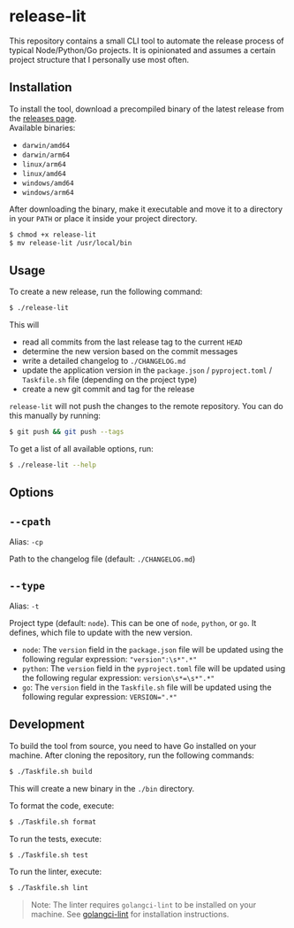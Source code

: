 # release-lit

This repository contains a small CLI tool to automate the release process of
typical Node/Python/Go projects.
It is opinionated and assumes a certain project structure that I personally
use most often.

## Installation

To install the tool, download a precompiled binary of the latest release from
the [releases page](https://github.com/joelvoss/release-lit/releases).<br>
Available binaries:
- `darwin/amd64`
- `darwin/arm64`
- `linux/arm64`
- `linux/amd64`
- `windows/amd64`
- `windows/arm64`

After downloading the binary, make it executable and move it to a directory in
your `PATH` or place it inside your project directory.

```bash
$ chmod +x release-lit
$ mv release-lit /usr/local/bin
```

## Usage

To create a new release, run the following command:

```bash
$ ./release-lit
```

This will
- read all commits from the last release tag to the current `HEAD`
- determine the new version based on the commit messages
- write a detailed changelog to `./CHANGELOG.md`
- update the application version in the `package.json` / `pyproject.toml` /
  `Taskfile.sh` file (depending on the project type)
- create a new git commit and tag for the release

`release-lit` will not push the changes to the remote repository. You can do
this manually by running:

```bash
$ git push && git push --tags
```

To get a list of all available options, run:

```bash
$ ./release-lit --help
```

## Options

## `--cpath`

Alias: `-cp`

Path to the changelog file (default: `./CHANGELOG.md`)

## `--type`

Alias: `-t`

Project type (default: `node`). This can be one of `node`, `python`, or `go`.
It defines, which file to update with the new version.
- `node`: The `version` field in the `package.json` file will be updated using
  the following regular expression: `"version":\s*".*"`
- `python`: The `version` field in the `pyproject.toml` file will be updated using
  the following regular expression: `version\s*=\s*".*"`
- `go`: The `version` field in the `Taskfile.sh` file will be updated using
  the following regular expression: `VERSION=".*"`

## Development

To build the tool from source, you need to have Go installed on your machine.
After cloning the repository, run the following commands:

```bash
$ ./Taskfile.sh build
```

This will create a new binary in the `./bin` directory.

To format the code, execute:

```bash
$ ./Taskfile.sh format
```

To run the tests, execute:

```bash
$ ./Taskfile.sh test
```

To run the linter, execute:

```bash
$ ./Taskfile.sh lint
```

> Note: The linter requires `golangci-lint` to be installed on your machine.
> See [golangci-lint](https://golangci-lint.run/usage/install/) for installation
> instructions.
